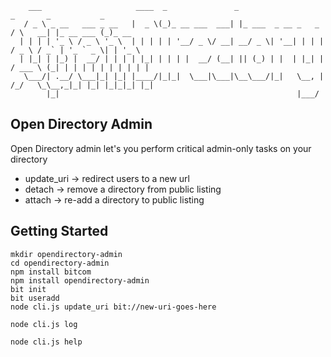 
        ___                     ____  _               _                        _       _           _
       / _ \ _ __   ___ _ __   |  _ \(_)_ __ ___  ___| |_ ___  _ __ _   _     / \   __| |_ __ ___ (_)_ __ 
      | | | | '_ \ / _ \ '_ \  | | | | | '__/ _ \/ __| __/ _ \| '__| | | |   / _ \ / _` | '_ ` _ \| | '_ \ 
      | |_| | |_) |  __/ | | | | |_| | | | |  __/ (__| || (_) | |  | |_| |  / ___ \ (_| | | | | | | | | | |
       \___/| .__/ \___|_| |_| |____/|_|_|  \___|\___|\__\___/|_|   \__, | /_/   \_\__,_|_| |_| |_|_|_| |_|
            |_|                                                     |___/                                  

## Open Directory Admin

Open Directory admin let's you perform critical admin-only tasks on your directory

* update_uri -> redirect users to a new url
* detach -> remove a directory from public listing
* attach -> re-add a directory to public listing

## Getting Started

    mkdir opendirectory-admin
    cd opendirectory-admin
    npm install bitcom
    npm install opendirectory-admin
    bit init
    bit useradd
    node cli.js update_uri bit://new-uri-goes-here

    node cli.js log

    node cli.js help

